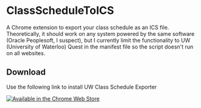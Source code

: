 # ClassScheduleToICS

A Chrome extension to export your class schedule as an ICS file.
Theoretically, it should work on any system powered by the same software (Oracle Peoplesoft, I suspect),
but I currently limit the functionality to UW (University of Waterloo) Quest in the manifest file so the script doesn't run on all websites.

## Download
Use the following link to install UW Class Schedule Exporter

[![Available in the Chrome Web Store](https://developers.google.com/chrome/web-store/images/branding/ChromeWebStore_Badge_v2_206x58.png)](https://chrome.google.com/webstore/detail/uw-class-schedule-exporte/fdblgakcbbgcghehdiainelnhojenfpe)
